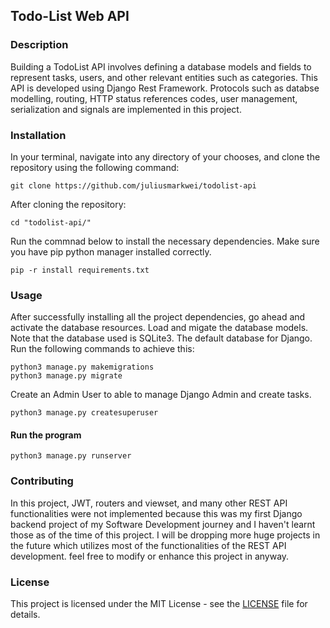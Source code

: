 ## Todo-List Web API

### Description

Building a TodoList API involves defining a database models and fields to represent tasks, users, and other relevant entities such as categories. This API is developed using Django Rest Framework. Protocols such as databse modelling, routing, HTTP status references codes, user management, serialization and signals are implemented in this project.

### Installation

In your terminal, navigate into any directory of your chooses, and clone the repository using the following command:

```
git clone https://github.com/juliusmarkwei/todolist-api
```

After cloning the repository:

```
cd "todolist-api/"
```

Run the commnad below to install the necessary dependencies. Make sure you have pip python manager installed correctly.

```
pip -r install requirements.txt
```

### Usage

After successfully installing all the project dependencies, go ahead and activate the database resources.
Load and migate the database models. Note that the database used is SQLite3. The default database for Django.
Run the following commands to achieve this:

```
python3 manage.py makemigrations
python3 manage.py migrate
```

Create an Admin User to able to manage Django Admin and create tasks.

```
python3 manage.py createsuperuser
```

#### Run the program

```
python3 manage.py runserver
```

### Contributing

In this project, JWT, routers and viewset, and many other REST API functionalities were not implemented because this was my first Django backend project of my Software Development journey and I haven't learnt those as of the time of this project. I will be dropping more huge projects in the future which utilizes most of the functionalities of the REST API development. feel free to modify or enhance this project in anyway.

### License

This project is licensed under the MIT License - see the <a href="https://github.com/juliusmarkwei/todolist-api/blob/main/LICENSE.md">LICENSE</a> file for details.

